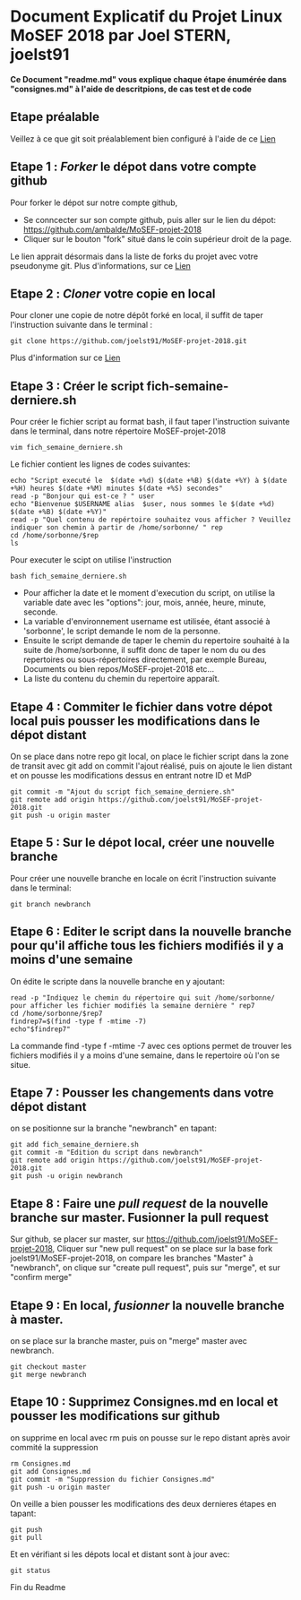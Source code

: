 # Document Explicatif du Projet Linux MoSEF 2018 par Joel STERN, joelst91

**Ce Document "readme.md" vous explique chaque étape énumérée dans "consignes.md" à l'aide de descritpions, de cas test et de code**

## Etape préalable

Veillez à ce que  git soit préalablement bien configuré à l'aide de ce [Lien](https://help.github.com/articles/set-up-git/)

## Etape 1 : *Forker* le dépot dans votre compte github

Pour forker le dépot sur notre compte github,

- Se conncecter sur son compte github, puis aller sur le lien du dépot:
  https://github.com/ambalde/MoSEF-projet-2018
- Cliquer sur le bouton "fork" situé dans le coin supérieur droit  de la page.

Le lien apprait désormais dans la liste de forks du projet avec votre pseudonyme git.
Plus d'informations, sur ce [Lien](https://help.github.com/articles/fork-a-repo/)

## Etape 2 : *Cloner* votre copie en local

Pour cloner une copie de notre dépôt forké en local, il suffit de taper l'instruction suivante dans le terminal :

```
git clone https://github.com/joelst91/MoSEF-projet-2018.git
```

Plus d'information sur ce [Lien](https://help.github.com/articles/set-up-git/)

## Etape 3 : Créer le script fich-semaine-derniere.sh

Pour créer le fichier script au format bash, il faut taper l'instruction suivante dans le terminal, dans notre répertoire
MoSEF-projet-2018

```
vim fich_semaine_derniere.sh
```

Le fichier contient les lignes de codes suivantes:

```cd ~
echo "Script executé le  $(date +%d) $(date +%B) $(date +%Y) à $(date +%H) heures $(date +%M) minutes $(date +%S) secondes"
read -p "Bonjour qui est-ce ? " user
echo "Bienvenue $USERNAME alias  $user, nous sommes le $(date +%d) $(date +%B) $(date +%Y)"
read -p "Quel contenu de repértoire souhaitez vous afficher ? Veuillez indiquer son chemin à partir de /home/sorbonne/ " rep
cd /home/sorbonne/$rep
ls
```
Pour executer le scipt on utilise l'instruction

```
bash fich_semaine_derniere.sh
```
- Pour afficher la date et  le moment d'execution du script, on utilise la variable date avec les "options":
jour, mois, année, heure, minute, seconde.
- La variable d'environnement username est utilisée, étant associé à 'sorbonne', le script demande le nom de la personne.
- Ensuite le script demande de taper le chemin du repertoire souhaité à la suite de /home/sorbonne, il suffit donc de taper le nom du ou des repertoires ou sous-répertoires directement, par exemple Bureau, Documents ou bien repos/MoSEF-projet-2018 etc...
- La liste du contenu du chemin du repertoire apparaît.

## Etape 4 : Commiter le fichier dans votre dépot local puis pousser les modifications dans le dépot distant

On se place dans notre repo git local, on place le fichier script dans la zone de transit avec git add
on commit l'ajout réalisé, puis on ajoute le lien distant et on pousse les modifications dessus en entrant notre ID et MdP
```git add fich_semaine_derniere.sh
git commit -m "Ajout du script fich_semaine_derniere.sh"
git remote add origin https://github.com/joelst91/MoSEF-projet-2018.git
git push -u origin master
```

## Etape 5 : Sur le dépot local, créer une nouvelle branche

Pour créer une nouvelle branche en locale on écrit l'instruction suivante dans le terminal:

```
git branch newbranch
```
## Etape 6 : Editer le script dans la nouvelle branche pour qu'il affiche tous les fichiers modifiés il y a moins d'une semaine

On édite le scripte dans la nouvelle branche en y ajoutant:

```
read -p "Indiquez le chemin du répertoire qui suit /home/sorbonne/ pour afficher les fichier modifiés la semaine dernière " rep7
cd /home/sorbonne/$rep7
findrep7=$(find -type f -mtime -7)
echo"$findrep7"
```
La commande find -type f -mtime -7 avec ces options permet de trouver les fichiers modifiés il y a moins d'une semaine,
dans le repertoire où l'on se situe.

## Etape 7 : Pousser les changements dans votre dépot distant

on se positionne sur la branche "newbranch" en tapant:

```git branch newbranch
git add fich_semaine_derniere.sh
git commit -m "Edition du script dans newbranch"
git remote add origin https://github.com/joelst91/MoSEF-projet-2018.git
git push -u origin newbranch
```

## Etape 8 : Faire une *pull request* de la nouvelle branche sur master. Fusionner la pull request 

Sur github, se placer sur master, sur https://github.com/joelst91/MoSEF-projet-2018,
Cliquer sur "new pull request"
on se place sur la base fork joelst91/MoSEF-projet-2018, on compare les branches "Master" à "newbranch",
on clique sur "create pull request", puis sur "merge", et sur "confirm merge"

## Etape 9 : En local, *fusionner* la nouvelle branche à master.

on se place sur la branche master, puis on "merge" master avec newbranch.

```
git checkout master
git merge newbranch
```

## Etape 10 : Supprimez Consignes.md en local et pousser les modifications sur github

on supprime en local avec rm puis on pousse sur le repo distant après avoir commité la suppression

```
rm Consignes.md
git add Consignes.md
git commit -m "Suppression du fichier Consignes.md"
git push -u origin master
```

On veille a bien pousser les modifications des deux dernieres étapes en tapant:
```
git push 
git pull
```
Et en vérifiant si les dépots local et distant sont à jour avec:
```
git status
```
Fin du Readme

